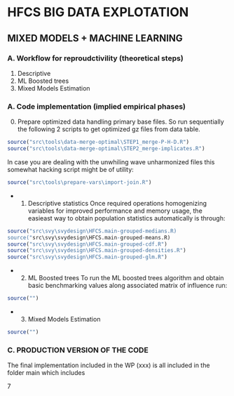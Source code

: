 # HFCS BIG DATA EXPLOTATION
## MIXED MODELS + MACHINE LEARNING

### A. Workflow for reproudctivility (theoretical steps)

1. Descriptive
2. ML Boosted trees
3. Mixed Models Estimation

### A. Code implementation (implied empirical phases)

0. Prepare optimized data handling primary base files. So run sequentially the following 2 scripts to get optimized gz files from data table.

```r
source("src\tools\data-merge-optimal\STEP1_merge-P-H-D.R")
source("src\tools\data-merge-optimal\STEP2_merge-implicates.R")
```
In case you are dealing with the unwhiling wave unharmonized files this somewhat hacking script might be of utility:

```r
source("src\tools\prepare-vars\import-join.R")
```

- 1. Descriptive statistics
Once required operations homogenizing variables for improved performance and memory usage, the easieast way to obtain population statistics automatically is through:

```r
source("src\svy\svydesign\HFCS.main-grouped-medians.R)
source("src\svy\svydesign\HFCS.main-grouped-means.R)
source("src\svy\svydesign\HFCS.main-grouped-cdf.R")
source("src\svy\svydesign\HFCS.main-grouped-densities.R")
source("src\svy\svydesign\HFCS.main-grouped-glm.R")
```

- 2. ML Boosted trees
To run the ML boosted trees algorithm and obtain basic benchmarking values along associated matrix of influence run:

```r
source("")
```

- 3. Mixed Models Estimation

```r
source("")
```

### C. PRODUCTION VERSION OF THE CODE

The final implementation included in the WP (xxx) is all included in the folder main which includes

7
